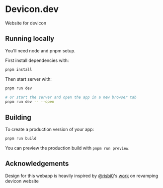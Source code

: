 # Devicon.dev

Website for devicon

## Running locally

You'll need node and pnpm setup.

First install dependencies with:

```bash
pnpm install
```

Then start server with:

```bash
pnpm run dev

# or start the server and open the app in a new browser tab
pnpm run dev -- --open
```

## Building

To create a production version of your app:

```bash
pnpm run build
```

You can preview the production build with `pnpm run preview`.

## Acknowledgements

Design for this webapp is heavily inspired by [@risbi0](https://github.com/risbi0)'s [work](https://risbi0.github.io/devicon-new-ui/) on revamping devicon website 
